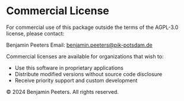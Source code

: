# Commercial License

For commercial use of this package outside the terms of the AGPL-3.0 license,
please contact:

Benjamin Peeters
Email: benjamin.peeters@pik-potsdam.de

Commercial licenses are available for organizations that wish to:
- Use this software in proprietary applications
- Distribute modified versions without source code disclosure
- Receive priority support and custom development

© 2024 Benjamin Peeters. All rights reserved.